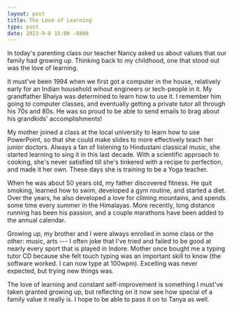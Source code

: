 ```yaml
---
layout: post
title: The Love of Learning
type: post
date: 2023-9-8 15:00 -0800
---
```

In today's parenting class our teacher Nancy asked us about values
that our family had growing up. Thinking back to my childhood, one
that stood out was the love of learning.

It must've been 1994 when we first got a computer in the house,
relatively early for an Indian household wihout engineers or
tech-people in it. My grandfather Bhaiya was determined to learn
how to use it. I remember him going to computer classes, and
eventually getting a private tutor all through his 70s and 80s.
He was so proud to be able to send emails to brag about his
grandkids' accomplishments!

My mother joined a class at the local university to learn how
to use PowerPoint, so that she could make slides to more
effectively teach her junior doctors. Always a fan of listening
to Hindustani classical music, she started learning to sing
it in this last decade. With a scientific approach to cooking,
she's never satisfied till she's tinkered with a recipe to
perfection, and made it her own. These days she is training to
be a Yoga teacher.

When he was about 50 years old, my father discovered fitness.
He quit smoking, learned how to swim, developed a
gym routine, and started a diet. Over the years, he also
developed a love for climing mountains, and spends some time
every summer in the Himalayas. More recently, long distance
running has been his passion, and a couple marathons have been
added to the annual calendar.

Growing up, my brother and I were always enrolled in some
class or the other: music, arts --- I often joke that I've
tried and failed to be good at nearly every sport that is
played in Indore. Mother once bought me a typing
tutor CD because she felt touch typing was an important skill
to know (the software worked. I can now type at 100wpm).
Excelling was never expected, but trying new things was.

The love of learning and constant self-improvement is something
I must've taken granted growing up, but reflecting on it now
see how special of a family value it really is. I hope to
be able to pass it on to Tanya as well.
